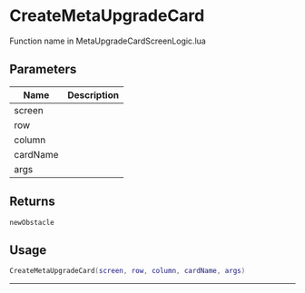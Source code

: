 # CreateMetaUpgradeCard

Function name in MetaUpgradeCardScreenLogic.lua

## Parameters

| Name     | Description |
| -------- | ----------- |
| screen   |             |
| row      |             |
| column   |             |
| cardName |             |
| args     |             |

## Returns

`newObstacle`

## Usage

```lua
CreateMetaUpgradeCard(screen, row, column, cardName, args)
```

---
